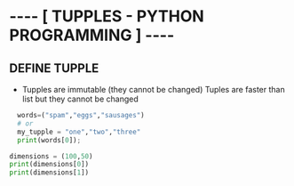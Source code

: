 # ---- [ TUPPLES - PYTHON PROGRAMMING ] ----

## DEFINE TUPPLE

 * Tupples are immutable (they cannot be changed)
   Tuples are faster than list but they cannot be changed

```python
  words=("spam","eggs","sausages")
  # or
  my_tupple = "one","two","three"
  print(words[0]);
```
```python
dimensions = (100,50)
print(dimensions[0])
print(dimensions[1])
```


